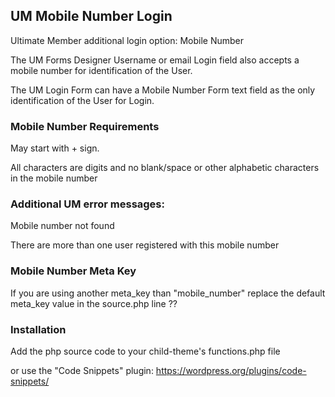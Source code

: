 ## UM Mobile Number Login
Ultimate Member additional login option: Mobile Number

The UM Forms Designer Username or email Login field also accepts a mobile number for identification of the User.

The UM Login Form can have a Mobile Number Form text field as the only identification of the User for Login.
### Mobile Number Requirements
May start with + sign.

All characters are digits and no blank/space or other alphabetic characters in the mobile number
### Additional UM error messages:
Mobile number not found

There are more than one user registered with this mobile number
### Mobile Number Meta Key
If you are using another meta_key than "mobile_number" replace the default meta_key value in the source.php line ??

### Installation
Add the php source code to your child-theme's functions.php file

or use the "Code Snippets" plugin: https://wordpress.org/plugins/code-snippets/
